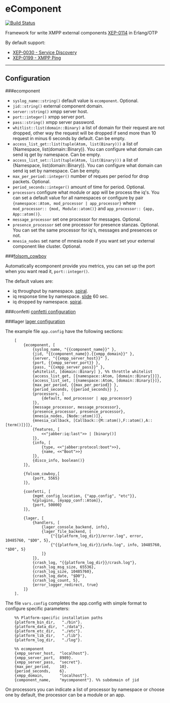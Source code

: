 eComponent
==========

[![Build Status](https://api.travis-ci.org/bosqueviejo/ecomponent.png)](https://travis-ci.org/manuel-rubio/ecomponent)

Framework for write XMPP external components [XEP-0114](http://xmpp.org/extensions/xep-0114.html) in Erlang/OTP

By default support:

 * [XEP-0030 - Service Discovery](http://xmpp.org/extensions/xep-0030.html)
 * [XEP-0199 - XMPP Ping](http://xmpp.org/extensions/xep-0199.html)

- - -

Configuration
-------------

###ecomponent

- `syslog_name::string()` default value is `ecomponent`. Optional.  
- `jid::string()` external component domain.  
- `server::string()` xmpp server host.  
- `port::integer()` xmpp server port.  
- `pass::string()` xmpp server password.  
- `whitlist::list(domain::Binary)` a list of domain for their request are not dropped, other way the request will be dropped if send more than 10 request in minus 6 seconds by default. Can be empty.  
- `access_list_get::list(tuple(Atom, list(Binary)))` a list of {Namespace, list(domain::Binary)}. You can configure what domain can send iq get by namespace. Can be empty.  
- `access_list_set::list(tuple(Atom, list(Binary)))` a list of {Namespace, list(domain::Binary)}. You can configure what domain can send iq set by namespace. Can be empty.
- `max_per_period::integer()` number of reques per period for drop packets. Optional.  
- `period_seconds::integer()` amount of time for period. Optional.  
- `processors` configure what module or app will be process the iq's. You can set a default value for all namespaces or configure by pair `{namespace::Atom, mod_processor | app_processor}` where `mod_processor:: {mod, Module::atom()}` and  `app_processor:: {app, App::atom()}`.  
- `message_processor` set one processor for messages. Optional.  
- `presence_processor` set one processor for presence stanzas. Optional.  
You can set the same processor for iq's, messages and presences or not.  
- `mnesia_nodes` set name of mnesia node if you want set your external component like cluster. Optional.  

###[folsom_cowboy](https://github.com/bosqueviejo/folsom_cowboy)

Automatically ecomponent provide you metrics, you can set up the port when you want read it, `port::integer()`.  

The default values are:

- iq throughput by namespace. [spiral](https://github.com/boundary/folsom#spiral-meter).
- iq response time by namespace. [slide](https://github.com/boundary/folsom#slide) 60 sec.
- iq dropped by namespace. [spiral](https://github.com/boundary/folsom#spiral-meter).

###confetti
[confetti configuration](https://github.com/manuel-rubio/confetti)

###lager
[lager configuration](https://github.com/basho/lager#configuration)

The example file `app.config` have the following sections:
```
    [
        {ecomponent, [
            {syslog_name, "{{component_name}}" },
            {jid, "{{component_name}}.{{xmpp_domain}}" },
            {server, "{{xmpp_server_host}}" },
            {port, {{xmpp_server_port}} },
            {pass, "{{xmpp_server_pass}}" },
            {whitelist, [domain::Binary] }, %% throttle whitelist
            {access_list_get, [{namespace::Atom, [domain::Binary]}]},
            {access_list_set, [{namespace::Atom, [domain::Binary]}]},
            {max_per_period, {{max_per_period}} },
            {period_seconds, {{period_seconds}} },
            {processors, [
                {default, mod_processor | app_processor}
            ]},
            {message_processor, message_processor},
            {presence_processor, presence_processor},
            {mnesia_nodes, [Node::atom()]},
            {mnesia_callback, [Callback::{M::atom(),F::atom(),A::[term()]}]},
            {features, [
                <<"jabber:iq:last">> | [binary()]
            ]},
            {info, [
                {type, <<"jabber:protocol:boot">>},
                {name, <<"Boot">>}
            ]},
            {disco_info, boolean()}
        ]},
    
        {folsom_cowboy,[
            {port, 5565}
        ]},

        {confetti, [
            {mgmt_config_location, {"app.config", "etc"}},
            %{plugins, [myapp_conf::Atom]},
            {port, 50000}
        ]},
    
        {lager, [
            {handlers, [
                {lager_console_backend, info},
                {lager_file_backend, [
                    {"{{platform_log_dir}}/error.log", error, 10485760, "$D0", 5},
                    {"{{platform_log_dir}}/info.log", info, 10485760, "$D0", 5}
                ]}
            ]},
            {crash_log, "{{platform_log_dir}}/crash.log"},
            {crash_log_msg_size, 65536},
            {crash_log_size, 10485760},
            {crash_log_date, "$D0"},
            {crash_log_count, 5},
            {error_logger_redirect, true}
        ]}
    ].
```

The file `vars.config` completes the app.config with simple format to configure specific parameters:

```
    %% Platform-specific installation paths
    {platform_bin_dir,   "./bin"}.
    {platform_data_dir,  "./data"}.
    {platform_etc_dir,   "./etc"}.
    {platform_lib_dir,   "./lib"}.
    {platform_log_dir,   "./log"}.
    
    %% ecomponent
    {xmpp_server_host,  "localhost"}.
    {xmpp_server_port,  8989}.
    {xmpp_server_pass,  "secret"}.
    {max_per_period,    10}.
    {period_seconds,    6}.
    {xmpp_domain,       "localhost"}.
    {component_name,    "mycomponent"}. %% subdomain of jid
```

On processors you can indicate a list of processor by namespace or choose one by default,
the processor can be a module or an app.
